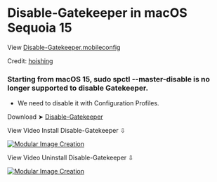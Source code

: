 # Disable-Gatekeeper in macOS Sequoia 15
View [Disable-Gatekeeper.mobileconfig](https://github.com/chris1111/Disable-Gatekeeper/blob/main/Disable-Gatekeeper.mobileconfig)

Credit: [hoishing](https://gist.github.com/hoishing/cadd905b095e15531467255b537f6906)

### Starting from macOS 15, sudo spctl --master-disable is no longer supported to disable Gatekeeper.

- We need to disable it with Configuration Profiles.

Download ➤ [Disable-Gatekeeper](https://github.com/chris1111/Disable-Gatekeeper/raw/main/Disable-Gatekeeper.zip)

View Video Install Disable-Gatekeeper ⇩

[
](https://youtu.be/dcMujsWGUxo)

[![Modular Image Creation](https://github.com/user-attachments/assets/68f65560-03ae-4dfe-908f-554e30e2906b)](https://youtu.be/dcMujsWGUxo)


View Video Uninstall Disable-Gatekeeper ⇩

[![Modular Image Creation](https://github.com/user-attachments/assets/68f65560-03ae-4dfe-908f-554e30e2906b)](https://youtu.be/EJttKJnIlAQ)

 
